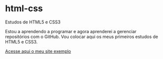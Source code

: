 # html-css
 Estudos de HTML5 e CSS3

Estou a aprendendo a programar e agora aprenderei a gerenciar repositórios com o GitHub. Vou colocar aqui os meus primeiros estudos de HTML5 e CSS3.

<a href="https://arthascode.github.io/html-css/exerc%C3%ADcios/desafios/Desafio10/desafio10.html">Acesse aqui o meu site exemplo</a>